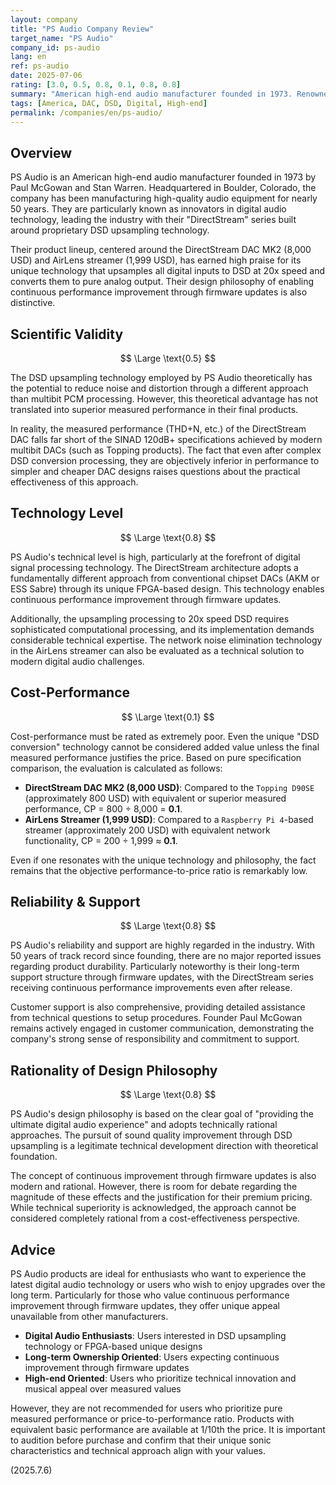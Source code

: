 ```yaml
---
layout: company
title: "PS Audio Company Review"
target_name: "PS Audio"
company_id: ps-audio
lang: en
ref: ps-audio
date: 2025-07-06
rating: [3.0, 0.5, 0.8, 0.1, 0.8, 0.8]
summary: "American high-end audio manufacturer founded in 1973. Renowned for their DirectStream series utilizing DSD upsampling technology, particularly leading the industry in DAC development. While their long-term support through firmware updates and technical innovation is commendable, their products are expensive, and equivalent performance can often be obtained at much lower prices. An attractive choice for users pursuing the latest digital audio technology."
tags: [America, DAC, DSD, Digital, High-end]
permalink: /companies/en/ps-audio/
---
```

## Overview

PS Audio is an American high-end audio manufacturer founded in 1973 by Paul McGowan and Stan Warren. Headquartered in Boulder, Colorado, the company has been manufacturing high-quality audio equipment for nearly 50 years. They are particularly known as innovators in digital audio technology, leading the industry with their "DirectStream" series built around proprietary DSD upsampling technology.

Their product lineup, centered around the DirectStream DAC MK2 (8,000 USD) and AirLens streamer (1,999 USD), has earned high praise for its unique technology that upsamples all digital inputs to DSD at 20x speed and converts them to pure analog output. Their design philosophy of enabling continuous performance improvement through firmware updates is also distinctive.

## Scientific Validity

$$ \Large \text{0.5} $$

The DSD upsampling technology employed by PS Audio theoretically has the potential to reduce noise and distortion through a different approach than multibit PCM processing. However, this theoretical advantage has not translated into superior measured performance in their final products.

In reality, the measured performance (THD+N, etc.) of the DirectStream DAC falls far short of the SINAD 120dB+ specifications achieved by modern multibit DACs (such as Topping products). The fact that even after complex DSD conversion processing, they are objectively inferior in performance to simpler and cheaper DAC designs raises questions about the practical effectiveness of this approach.

## Technology Level

$$ \Large \text{0.8} $$

PS Audio's technical level is high, particularly at the forefront of digital signal processing technology. The DirectStream architecture adopts a fundamentally different approach from conventional chipset DACs (AKM or ESS Sabre) through its unique FPGA-based design. This technology enables continuous performance improvement through firmware updates.

Additionally, the upsampling processing to 20x speed DSD requires sophisticated computational processing, and its implementation demands considerable technical expertise. The network noise elimination technology in the AirLens streamer can also be evaluated as a technical solution to modern digital audio challenges.

## Cost-Performance

$$ \Large \text{0.1} $$

Cost-performance must be rated as extremely poor. Even the unique "DSD conversion" technology cannot be considered added value unless the final measured performance justifies the price. Based on pure specification comparison, the evaluation is calculated as follows:

- **DirectStream DAC MK2 (8,000 USD)**: Compared to the `Topping D90SE` (approximately 800 USD) with equivalent or superior measured performance, CP = 800 ÷ 8,000 = **0.1**.
- **AirLens Streamer (1,999 USD)**: Compared to a `Raspberry Pi 4`-based streamer (approximately 200 USD) with equivalent network functionality, CP = 200 ÷ 1,999 ≈ **0.1**.

Even if one resonates with the unique technology and philosophy, the fact remains that the objective performance-to-price ratio is remarkably low.

## Reliability & Support

$$ \Large \text{0.8} $$

PS Audio's reliability and support are highly regarded in the industry. With 50 years of track record since founding, there are no major reported issues regarding product durability. Particularly noteworthy is their long-term support structure through firmware updates, with the DirectStream series receiving continuous performance improvements even after release.

Customer support is also comprehensive, providing detailed assistance from technical questions to setup procedures. Founder Paul McGowan remains actively engaged in customer communication, demonstrating the company's strong sense of responsibility and commitment to support.

## Rationality of Design Philosophy

$$ \Large \text{0.8} $$

PS Audio's design philosophy is based on the clear goal of "providing the ultimate digital audio experience" and adopts technically rational approaches. The pursuit of sound quality improvement through DSD upsampling is a legitimate technical development direction with theoretical foundation.

The concept of continuous improvement through firmware updates is also modern and rational. However, there is room for debate regarding the magnitude of these effects and the justification for their premium pricing. While technical superiority is acknowledged, the approach cannot be considered completely rational from a cost-effectiveness perspective.

## Advice

PS Audio products are ideal for enthusiasts who want to experience the latest digital audio technology or users who wish to enjoy upgrades over the long term. Particularly for those who value continuous performance improvement through firmware updates, they offer unique appeal unavailable from other manufacturers.

- **Digital Audio Enthusiasts**: Users interested in DSD upsampling technology or FPGA-based unique designs
- **Long-term Ownership Oriented**: Users expecting continuous improvement through firmware updates
- **High-end Oriented**: Users who prioritize technical innovation and musical appeal over measured values

However, they are not recommended for users who prioritize pure measured performance or price-to-performance ratio. Products with equivalent basic performance are available at 1/10th the price. It is important to audition before purchase and confirm that their unique sonic characteristics and technical approach align with your values.

(2025.7.6)